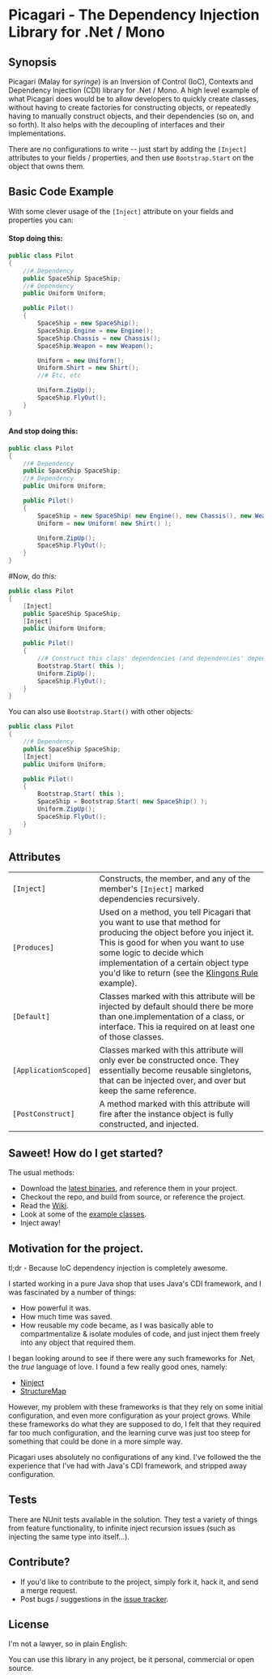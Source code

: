 Picagari - The Dependency Injection Library for .Net / Mono
=
## Synopsis

Picagari (Malay for _syringe_) is an Inversion of Control (IoC), Contexts and Dependency Injection (CDI) library for .Net / Mono.
A high level example of what Picagari does would be to allow developers to quickly create classes, without having to create factories for constructing objects, or repeatedly having to manually construct objects, and their dependencies (so on, and so forth). It also helps with the decoupling of interfaces and their implementations.

There are no configurations to write -- just start by adding the `[Inject]` attributes to your fields / properties, and then use `Bootstrap.Start` on the object that owns them.

## Basic Code Example
With some clever usage of the `[Inject]` attribute on your fields and properties you can:
#### Stop doing this:
```C#
public class Pilot
{
	//# Dependency
    public SpaceShip SpaceShip;
	//# Dependency
    public Uniform Uniform;

    public Pilot()
    {
	    SpaceShip = new SpaceShip();
	    SpaceShip.Engine = new Engine();
	    SpaceShip.Chassis = new Chassis();
	    SpaceShip.Weapon = new Weapon();

		Uniform = new Uniform();
	    Uniform.Shirt = new Shirt();
		//# Etc, etc

	    Uniform.ZipUp();
	    SpaceShip.FlyOut();
    }
}
```

#### And stop doing this:
```C#
public class Pilot
{
	//# Dependency
    public SpaceShip SpaceShip;
	//# Dependency
    public Uniform Uniform;

    public Pilot()
    {
	    SpaceShip = new SpaceShip( new Engine(), new Chassis(), new Weapon() );
	    Uniform = new Uniform( new Shirt() );

	    Uniform.ZipUp();
	    SpaceShip.FlyOut();
    }
}
```

#Now, do _this:_
```C#
public class Pilot
{
	[Inject]
    public SpaceShip SpaceShip;
	[Inject]
    public Uniform Uniform;

    public Pilot()
    {
        //# Construct this class' dependencies (and dependencies' dependencies recursively)
        Bootstrap.Start( this );
	    Uniform.ZipUp();
	    SpaceShip.FlyOut();
    }
}
```

You can also use `Bootstrap.Start()` with other objects:
```C#
public class Pilot
{
	//# Dependency
    public SpaceShip SpaceShip;
	[Inject]
    public Uniform Uniform;

    public Pilot()
    {
	    Bootstrap.Start( this );
	    SpaceShip = Bootstrap.Start( new SpaceShip() );
	    Uniform.ZipUp();
	    SpaceShip.FlyOut();
    }
}
```
## Attributes

|                       	|                                                                                                                                                                                                                                                                               	|
|-----------------------	|-------------------------------------------------------------------------------------------------------------------------------------------------------------------------------------------------------------------------------------------------------------------------------	|
| `[Inject]`            	| Constructs, the member, and any of the member's `[Inject]` marked dependencies recursively.                                                                                                                                                                                   	|
| `[Produces]`          	| Used on a method, you tell Picagari that you want to use that method for producing the object before you inject it. This is good for when you want to use some logic to decide which implementation of a certain object type you'd like to return (see the [Klingons Rule](https://github.com/XaeroDegreaz/picagari/tree/master/Picagari.Examples/KlingonsRule) example). 	|
| `[Default]`           	| Classes marked with this attribute will be injected by default should there be more than one.implementation of a class, or interface. This ia required on at least one of those classes.                                                                                      	|
| `[ApplicationScoped]` 	| Classes marked with this attribute will only ever be constructed once. They essentially become reusable singletons, that can be injected over, and over but keep the same reference.                                                                                          	|
| `[PostConstruct]` 	| A method marked with this attribute will fire after the instance object is fully constructed, and injected. |

## Saweet! How do I get started?
The usual methods:
* Download the [latest binaries](https://github.com/XaeroDegreaz/picagari/releases), and reference them in your project.
* Checkout the repo, and build from source, or reference the project.
* Read the [Wiki](https://github.com/XaeroDegreaz/picagari/wiki).
* Look at some of the [example classes](https://github.com/XaeroDegreaz/picagari/tree/master/Picagari.Examples).
* Inject away!

## Motivation for the project.

tl;dr - Because IoC dependency injection is completely awesome.

I started working in a pure Java shop that uses Java's CDI framework, and I was fascinated by a number of things:
* How powerful it was.
* How much time was saved.
* How reusable my code became, as I was basically able to compartmentalize & isolate modules of code, and just inject them freely into any object that required them.

I began looking around to see if there were any such frameworks for .Net, the _true_ language of love. I found a few really good ones, namely:
* [Ninject](http://www.ninject.org/)
* [StructureMap](http://structuremap.github.io/structuremap/)

However, my problem with these frameworks is that they rely on some initial configuration, and even more configuration as your project grows. While these frameworks do what they are supposed to do, I felt that they required far too much configuration, and the learning curve was just too steep for something that could be done in a more simple way.

Picagari uses absolutely no configurations of any kind. I've followed the the experience that I've had with Java's CDI framework, and stripped away configuration.

## Tests

There are NUnit tests available in the solution. They test a variety of things from feature functionality, to infinite inject recursion issues (such as injecting the same type into itself...).

## Contribute?

* If you'd like to contribute to the project, simply fork it, hack it, and send a merge request.
* Post bugs / suggestions in the [issue tracker](https://github.com/XaeroDegreaz/picagari/issues).

## License

I'm not a lawyer, so in plain English:

You can use this library in any project, be it personal, commercial or open source.
